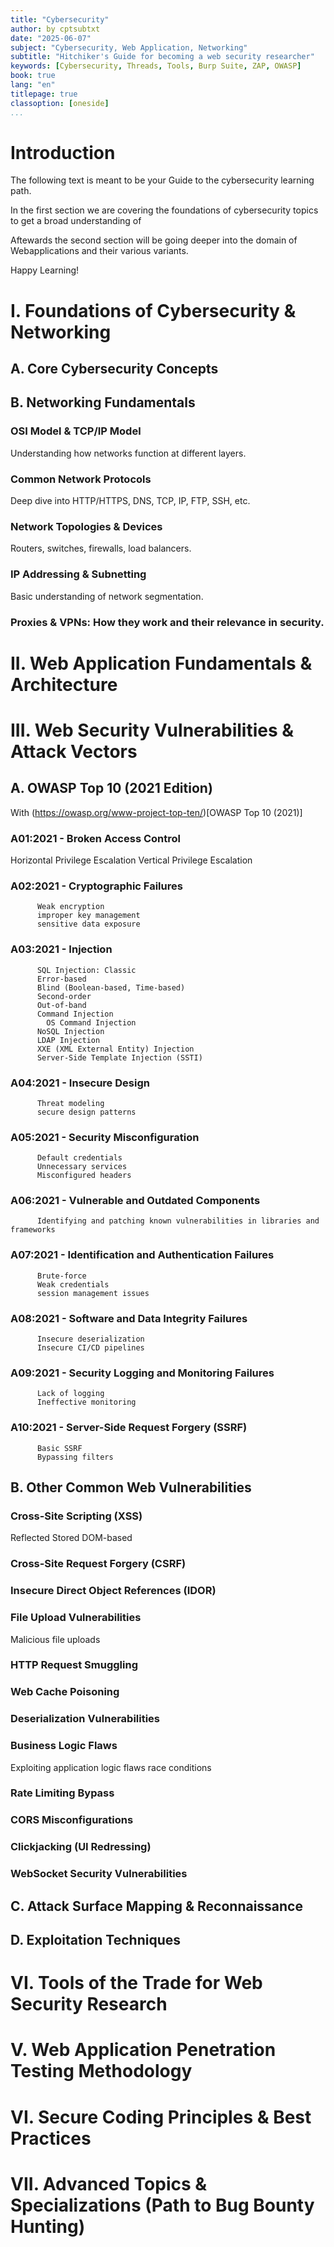 ```yaml
---
title: "Cybersecurity"
author: by cptsubtxt
date: "2025-06-07"
subject: "Cybersecurity, Web Application, Networking"
subtitle: "Hitchiker's Guide for becoming a web security researcher"
keywords: [Cybersecurity, Threads, Tools, Burp Suite, ZAP, OWASP]
book: true
lang: "en"
titlepage: true
classoption: [oneside]
...
```


# Introduction

The following text is meant to be your Guide to the cybersecurity learning path.

In the first section we are covering the foundations of cybersecurity topics to get a broad understanding of

Aftewards the second section will be going deeper into the domain of Webapplications and their various variants.

Happy Learning!

# I. Foundations of Cybersecurity & Networking

## A. Core Cybersecurity Concepts

## B. Networking Fundamentals

### OSI Model & TCP/IP Model

Understanding how networks function at different layers.

### Common Network Protocols

Deep dive into HTTP/HTTPS, DNS, TCP, IP, FTP, SSH, etc.

### Network Topologies & Devices

Routers, switches, firewalls, load balancers.

### IP Addressing & Subnetting

Basic understanding of network segmentation.

### Proxies & VPNs: How they work and their relevance in security.

# II. Web Application Fundamentals & Architecture

# III. Web Security Vulnerabilities & Attack Vectors

## A. OWASP Top 10 (2021 Edition)

With (https://owasp.org/www-project-top-ten/)[OWASP Top 10 (2021)]

### A01:2021 - Broken Access Control

Horizontal Privilege Escalation
Vertical Privilege Escalation

### A02:2021 - Cryptographic Failures

          Weak encryption
          improper key management
          sensitive data exposure

### A03:2021 - Injection

          SQL Injection: Classic
          Error-based
          Blind (Boolean-based, Time-based)
          Second-order
          Out-of-band
          Command Injection
            OS Command Injection
          NoSQL Injection
          LDAP Injection
          XXE (XML External Entity) Injection
          Server-Side Template Injection (SSTI)

### A04:2021 - Insecure Design

          Threat modeling
          secure design patterns

### A05:2021 - Security Misconfiguration

          Default credentials
          Unnecessary services
          Misconfigured headers

### A06:2021 - Vulnerable and Outdated Components

          Identifying and patching known vulnerabilities in libraries and frameworks

### A07:2021 - Identification and Authentication Failures

          Brute-force
          Weak credentials
          session management issues

### A08:2021 - Software and Data Integrity Failures

          Insecure deserialization
          Insecure CI/CD pipelines

### A09:2021 - Security Logging and Monitoring Failures

          Lack of logging
          Ineffective monitoring

### A10:2021 - Server-Side Request Forgery (SSRF)

          Basic SSRF
          Bypassing filters

## B. Other Common Web Vulnerabilities

### Cross-Site Scripting (XSS)

Reflected
Stored
DOM-based

### Cross-Site Request Forgery (CSRF)

### Insecure Direct Object References (IDOR)

### File Upload Vulnerabilities

Malicious file uploads

### HTTP Request Smuggling

### Web Cache Poisoning

### Deserialization Vulnerabilities

### Business Logic Flaws

Exploiting application logic flaws
race conditions

### Rate Limiting Bypass

### CORS Misconfigurations

### Clickjacking (UI Redressing)

### WebSocket Security Vulnerabilities

## C. Attack Surface Mapping & Reconnaissance

## D. Exploitation Techniques

# VI. Tools of the Trade for Web Security Research

# V. Web Application Penetration Testing Methodology

# VI. Secure Coding Principles & Best Practices

# VII. Advanced Topics & Specializations (Path to Bug Bounty Hunting)
